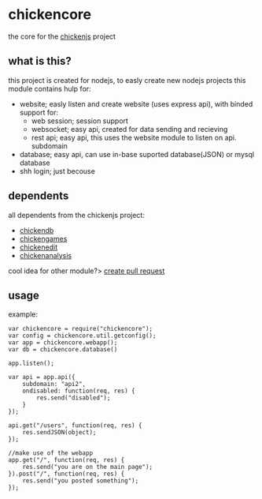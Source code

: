 # chickencore
the core for the [chickenjs](https://github.com/chickenjs) project

## what is this?
this project is created for nodejs, to easly create new nodejs projects
this module contains hulp for:
 - website;       easly listen and create website (uses express api), with binded support for:
   - web session; session support
   - websocket;   easy api, created for data sending and recieving
   - rest api;    easy api, this uses the website module to listen on api. subdomain
 - database; easy api, can use in-base suported database(JSON) or mysql database
 - shh login; just becouse

## dependents
all dependents from the chickenjs project:
- [chickendb](https://github.com/chickenjs)
- [chickengames](https://github.com/chickenjs)
- [chickenedit](https://github.com/chickenjs)
- [chickenanalysis](https://github.com/chickenjs)

cool idea for other module?> [create pull request](https://github.com/chickenjs/chickencore/pulls)

## usage
example:
```
var chickencore = require("chickencore");
var config = chickencore.util.getconfig();
var app = chickencore.webapp();
var db = chickencore.database()

app.listen();

var api = app.api({
    subdomain: "api2",
	ondisabled: function(req, res) {
	    res.send("disabled");
	}
});

api.get("/users", function(req, res) {
    res.sendJSON(object);
});

//make use of the webapp
app.get("/", function(req, res) {
    res.send("you are on the main page");
}).post("/", function(req, res) {
    res.send("you posted something");
});
```
